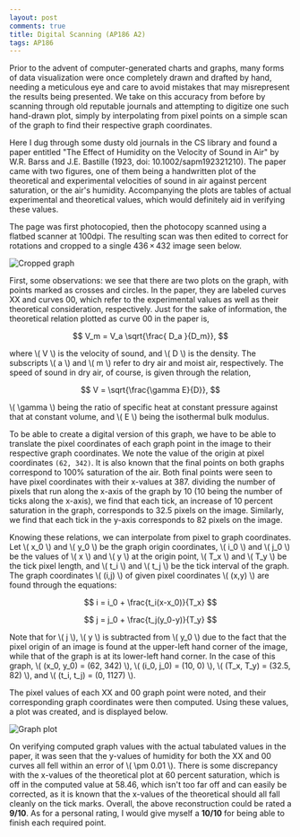 ```yaml
---
layout: post
comments: true
title: Digital Scanning (AP186 A2)
tags: AP186
---  
```


Prior to the advent of computer-generated charts and graphs, many forms of data visualization were once completely drawn and drafted by hand, needing a meticulous eye and care to avoid mistakes that may misrepresent the results being presented. We take on this accuracy from before by scanning through old reputable journals and attempting to digitize one such hand-drawn plot, simply by interpolating from pixel points on a simple scan of the graph to find their respective graph coordinates.

Here I dug through some dusty old journals in the CS library and found a paper entitled "The Effect of Humidity on the Velocity of Sound in Air" by W.R. Barss and J.E. Bastille (1923, doi: 10.1002/sapm192321210). The paper came with two figures, one of them being a handwritten plot of the theoretical and experimental velocities of sound in air against percent saturation, or the air's humidity. Accompanying the plots are tables of actual experimental and theoretical values, which would definitely aid in verifying these values.

The page was first photocopied, then the photocopy scanned using a flatbed scanner at 100dpi. The resulting scan was then edited to correct for rotations and cropped to a single 436 × 432 image seen below.

![Cropped graph](https://s9.postimg.cc/3qap8051r/cropscan.jpg)

First, some observations: we see that there are two plots on the graph, with points marked as crosses and circles. In the paper, they are labeled curves XX and curves 00, which refer to the experimental values as well as their theoretical consideration, respectively. Just for the sake of information, the theoretical relation plotted as curve 00 in the paper is,

$$ V_m = V_a \sqrt{\frac{ D_a }{D_m}}, $$

where \\( V \\) is the velocity of sound, and \\( D \\) is the density. The subscripts \\( a \\) and \\( m \\) refer to dry air and moist air, respectively. The speed of sound in dry air, of course, is given through the relation,

$$ V = \sqrt{\frac{\gamma E}{D}}, $$

\\( \gamma \\) being the ratio of specific heat at constant pressure against that at constant volume, and \\( E \\) being the isothermal bulk modulus.

To be able to create a digital version of this graph, we have to be able to translate the pixel coordinates of each graph point in the image to their respective graph coordinates. We note the value of the origin at pixel coordinates `(62, 342)`. It is also known that the final points on both graphs correspond to 100% saturation of the air. Both final points were seen to have pixel coordinates with their x-values at 387. dividing the number of pixels that run along the x-axis of the graph by 10 (10 being the number of ticks along the x-axis), we find that each tick, an increase of 10 percent saturation in the graph, corresponds to 32.5 pixels on the image. Similarly, we find that each tick in the y-axis corresponds to 82 pixels on the image.

Knowing these relations, we can interpolate from pixel to graph coordinates. Let \\( x_0 \\) and \\( y_0 \\) be the graph origin coordinates, \\( i_0 \\) and \\( j_0 \\) be the values of \\( x \\) and \\( y \\) at the origin point, \\( T_x \\) and \\( T_y \\) be the tick pixel length, and \\( t_i \\) and \\( t_j \\) be the tick interval of the graph. The graph coordinates \\( (i,j) \\) of given pixel coordinates \\( (x,y) \\) are found through the equations:

$$ i = i_0 + \frac{t_i(x-x_0)}{T_x} $$

$$ j = j_0 + \frac{t_j(y_0-y)}{T_y} $$

Note that for \\( j \\), \\( y \\) is subtracted from \\( y_0 \\) due to the fact that the pixel origin of an image is found at the upper-left hand corner of the image, while that of the graph is at its lower-left hand corner. In the case of this graph, \\( (x_0, y_0) = (62, 342) \\), \\( (i_0, j_0) = (10, 0) \\), \\( (T_x, T_y) = (32.5, 82) \\), and \\( (t_i, t_j) = (0, 1127) \\).

The pixel values of each XX and 00 graph point were noted, and their corresponding graph coordinates were then computed. Using these values, a plot was created, and is displayed below.

![Graph plot](https://s12.postimg.cc/crqr65odp/graphplot.png)

On verifying computed graph values with the actual tabulated values in the paper, it was seen that the y-values of humidity for both the XX and 00 curves all fell within an error of \\( \pm 0.01 \\). There is some discrepancy with the x-values of the theoretical plot at 60 percent saturation, which is off in the computed value at 58.46, which isn't too far off and can easily be corrected, as it is known that the x-values of the theoretical should all fall cleanly on the tick marks. Overall, the above reconstruction could be rated a **9/10**. As for a personal rating, I would give myself a **10/10** for being able to finish each required point.
